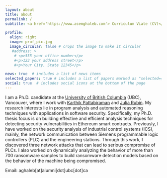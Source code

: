 ```yaml
---
layout: about
title: about
permalink: /
subtitle: <a href='https://www.asemghaleb.com'> Curriculum Viate (CV)</a>

profile:
  align: right
  image: prof_pic.jpg
  image_circular: false # crops the image to make it circular
   #address: >
    # <p>555 your office number</p>
    #<p>123 your address street</p>
    #<p>Your City, State 12345</p>

news: true  # includes a list of news items
selected_papers: true # includes a list of papers marked as "selected={true}"
social: true  # includes social icons at the bottom of the page
---
```


I am a Ph.D. candidate at the [University of British Columbia](https://ubc.ca) (UBC), Vancouver, where I work with [Karthik Pattabiraman](https://blogs.ubc.ca/karthik/) and [Julia Rubin](https://people.ece.ubc.ca/mjulia). My research interests lie in program analysis and automated reasoning techniques with applications in software security. Specifically, my Ph.D. thesis focus is on building effective and efficient analysis techniques for detecting security vulnerabilities in Ethereum smart contracts. Previously, I have worked on the security analysis of industrial control systems (ICS), mainly, the network communication between Siemens programmable logic controllers (PLC) and the engineering stations. Through this work, I discovered three network attacks that can lead to serious compromise of PLCs. I also worked on dynamically analyzing the behavior of more than 700 ransomware samples to build ransomware detection models based on the behavior of the machine being compromised.

Email: aghaleb[at]alumni[dot]ubc[dot]ca